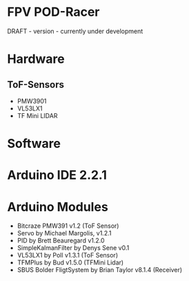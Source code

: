 # FPV POD-Racer

DRAFT - version - currently under development


# Hardware
## ToF-Sensors
- PMW3901 
- VL53LX1
- TF Mini LIDAR

# Software
# Arduino IDE 2.2.1

# Arduino Modules
- Bitcraze PMW391 v1.2 (ToF Sensor)
- Servo by Michael Margolis, v1.2.1
- PID by Brett Beauregard v1.2.0
- SimpleKalmanFilter by Denys Sene v0.1
- VL53LX1 by Poll v1.3.1 (ToF Sensor)
- TFMPlus by Bud v1.5.0 (TFMini Lidar)
- SBUS Bolder FligtSystem by Brian Taylor v8.1.4 (Receiver) 
